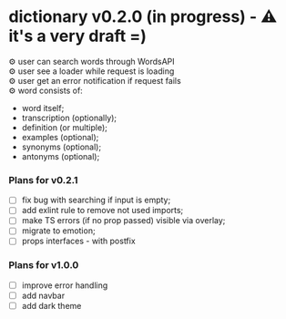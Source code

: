 # dictionary v0.2.0 (in progress) - ⚠️ it's a very draft =)

⚙️ user can search words through WordsAPI <br/>
⚙️ user see a loader while request is loading <br/>
⚙️ user get an error notification if request fails <br/>
⚙️ word consists of:

* word itself;
* transcription (optionally);
* definition (or multiple);
* examples (optional);
* synonyms (optional);
* antonyms (optional);

### Plans for v0.2.1
- [ ] fix bug with searching if input is empty;
- [ ] add exlint rule to remove not used imports;
- [ ] make TS errors (if no prop passed) visible via overlay;
- [ ] migrate to emotion;
- [ ] props interfaces - with postfix

### Plans for v1.0.0
- [ ] improve error handling
- [ ] add navbar
- [ ] add dark theme

